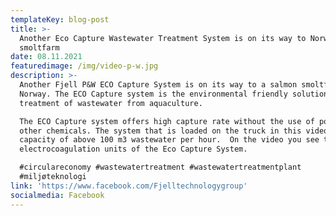 ```yaml
---
templateKey: blog-post
title: >-
  Another Eco Capture Wastewater Treatment System is on its way to Norwegian
  smoltfarm
date: 08.11.2021
featuredimage: /img/video-p-w.jpg
description: >-
  Another Fjell P&W ECO Capture System is on its way to a salmon smoltfarm in
  Norway. The ECO Capture system is the environmental friendly solution for
  treatment of wastewater from aquaculture. 

  The ECO Capture system offers high capture rate without the use of polymers or
  other chemicals. The system that is loaded on the truck in this video has a
  capacity of above 100 m3 wastewater per hour.  On the video you see the SONECO
  electrocoagulation units of the Eco Capture System.

  #circulareconomy #wastewatertreatment #wastewatertreatmentplant
  #miljøteknologi
link: 'https://www.facebook.com/Fjelltechnologygroup'
socialmedia: Facebook
---
```


